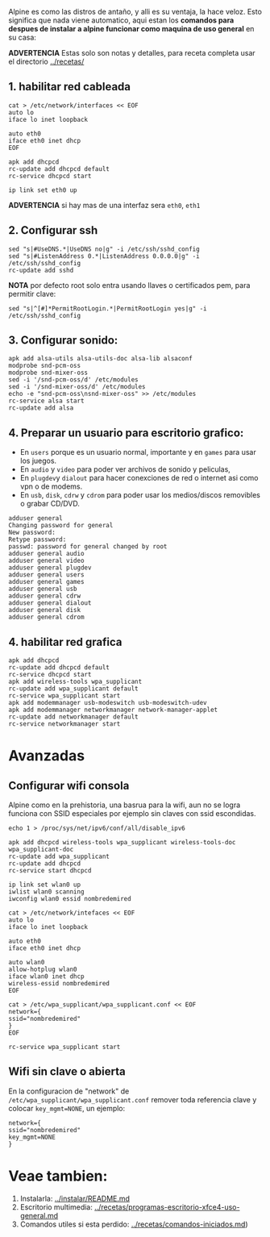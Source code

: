 
Alpine es como las distros de antaño, y alli es su ventaja, la hace veloz. 
Esto significa que nada viene automatico, aqui estan los **comandos para 
despues de instalar a alpine funcionar como maquina de uso general** en su casa:

**ADVERTENCIA** Estas solo son notas y detalles, para receta completa usar el directorio [../recetas/](../recetas/)


## 1. habilitar red cableada

```
cat > /etc/network/interfaces << EOF
auto lo
iface lo inet loopback

auto eth0
iface eth0 inet dhcp
EOF

apk add dhcpcd
rc-update add dhcpcd default
rc-service dhcpcd start

ip link set eth0 up
```

**ADVERTENCIA** si hay mas de una interfaz sera `eth0`, `eth1`

## 2. Configurar ssh

```
sed "s|#UseDNS.*|UseDNS no|g" -i /etc/ssh/sshd_config
sed "s|#ListenAddress 0.*|ListenAddress 0.0.0.0|g" -i /etc/ssh/sshd_config
rc-update add sshd
```

**NOTA** por defecto root solo entra usando llaves o certificados pem, para permitir clave:

```
sed "s|^[#]*PermitRootLogin.*|PermitRootLogin yes|g" -i /etc/ssh/sshd_config
```

## 3. Configurar sonido:

```
apk add alsa-utils alsa-utils-doc alsa-lib alsaconf
modprobe snd-pcm-oss
modprobe snd-mixer-oss
sed -i '/snd-pcm-oss/d' /etc/modules
sed -i '/snd-mixer-oss/d' /etc/modules
echo -e "snd-pcm-oss\nsnd-mixer-oss" >> /etc/modules
rc-service alsa start
rc-update add alsa
```

## 4. Preparar un usuario para escritorio grafico:


* En `users` porque es un usuario normal, importante y en `games` para usar los juegos.
* En `audio` y `video` para poder ver archivos de sonido y peliculas, 
* En `plugdev`y `dialout` para hacer conexciones de red o internet asi como vpn o de modems.
* En `usb`, `disk`, `cdrw` y `cdrom` para poder usar los medios/discos removibles o grabar CD/DVD.

```
adduser general
Changing password for general
New password: 
Retype password: 
passwd: password for general changed by root
adduser general audio
adduser general video
adduser general plugdev
adduser general users
adduser general games
adduser general usb
adduser general cdrw
adduser general dialout
adduser general disk
adduser general cdrom
```


## 4. habilitar red grafica

```
apk add dhcpcd
rc-update add dhcpcd default
rc-service dhcpcd start
apk add wireless-tools wpa_supplicant
rc-update add wpa_supplicant default
rc-service wpa_supplicant start
apk add modemmanager usb-modeswitch usb-modeswitch-udev
apk add modemmanager networkmanager network-manager-applet
rc-update add networkmanager default
rc-service networkmanager start
```

# Avanzadas


## Configurar wifi consola

Alpine como en la prehistoria, una basrua para la wifi, aun 
no se logra funciona con SSID especiales por ejemplo sin claves con ssid escondidas.

```
echo 1 > /proc/sys/net/ipv6/conf/all/disable_ipv6

apk add dhcpcd wireless-tools wpa_supplicant wireless-tools-doc wpa_supplicant-doc
rc-update add wpa_supplicant
rc-update add dhcpcd
rc-service start dhcpcd

ip link set wlan0 up
iwlist wlan0 scanning
iwconfig wlan0 essid nombredemired

cat > /etc/network/intefaces << EOF
auto lo
iface lo inet loopback

auto eth0
iface eth0 inet dhcp

auto wlan0
allow-hotplug wlan0
iface wlan0 inet dhcp
wireless-essid nombredemired
EOF

cat > /etc/wpa_supplicant/wpa_supplicant.conf << EOF
network={
ssid="nombredemired"
}
EOF

rc-service wpa_supplicant start
```

## Wifi sin clave o abierta

En la configuracion de "network" de `/etc/wpa_supplicant/wpa_supplicant.conf` 
remover toda referencia clave y colocar `key_mgmt=NONE`, un ejemplo:

```
network={
ssid="nombredemired"
key_mgmt=NONE
}
```

# Veae tambien:

1. Instalarla: [../instalar/README.md](../instalar/README.md)
2. Escritorio multimedia: [../recetas/programas-escritorio-xfce4-uso-general.md](../recetas/programas-escritorio-xfce4-uso-general.md)
3. Comandos utiles si esta perdido: [../recetas/comandos-iniciados.md](../recetas/comandos-iniciados.md)) 
